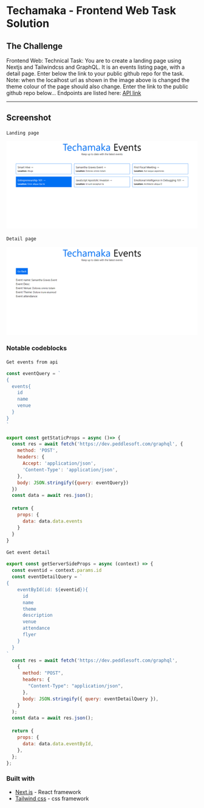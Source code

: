 # Techamaka - Frontend Web Task Solution

## The Challenge
Frontend Web: Technical Task: You are to create a landing page using Nextjs and Tailwindcss and GraphQL. It is an events listing page, with a detail page. Enter below the link to your public github repo for the task. Note: when the localhost url as shown in the image above is changed the theme colour of the page should also change. Enter the link to the public github repo below... Endpoints are listed here: [API link](https://dev.peddlesoft.com/graphql)

___

## Screenshot

`Landing page`

![Landing page](./public/techamaka-Events.png)

`Detail page`

![Details page](./public/techamaka-detail-page.png)

### Notable codeblocks

`Get events from api`

```javascript
const eventQuery = `
{
  events{
    id
    name
    venue
  }
}
`

export const getStaticProps = async ()=> {
  const res = await fetch('https://dev.peddlesoft.com/graphql', {
    method: 'POST',
    headers: {
      Accept: 'application/json',
      'Content-Type': 'application/json',
    },
    body: JSON.stringify({query: eventQuery})
  })
  const data = await res.json();
  
  return {
    props: {
      data: data.data.events
    }
  }
}
```

`Get event detail`

```javascript
export const getServerSideProps = async (context) => {
  const eventid = context.params.id
  const eventDetailQuery = `
{
    eventById(id: ${eventid}){
      id
      name
      theme
      description
      venue
      attendance
      flyer
    }
  }
`
  const res = await fetch('https://dev.peddlesoft.com/graphql',
    {
      method: "POST",
      headers: {
        "Content-Type": "application/json",
      },
      body: JSON.stringify({ query: eventDetailQuery }),
    }
  );
  const data = await res.json();

  return {
    props: {
      data: data.data.eventById,
    },
  };
};

```

### Built with

- [Next.js](https://nextjs.org/) - React framework
- [Tailwind css](https://tailwindcss.com/) - css framework
